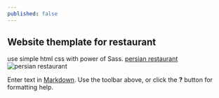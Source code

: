 ```yaml
---
published: false
---
```

## Website themplate for restaurant
use simple html css with power of Sass.
[persian restaurant](https://solgideveloper.github.io/Persian-Restaurant/ "Go to Live")![persian restaurant]({{site.baseurl}}/https://raw.githubusercontent.com/SolgiDeveloper/Persian-Restaurant/master/images/bg.jpeg)

Enter text in [Markdown](http://daringfireball.net/projects/markdown/). Use the toolbar above, or click the **?** button for formatting help.
